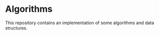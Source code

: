 # Algorithms
This repository contains an implementation of some algorithms and data structures.




